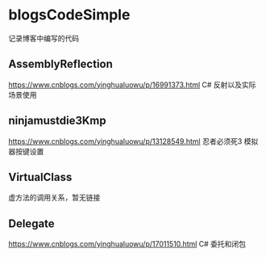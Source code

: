 # blogsCodeSimple
记录博客中编写的代码

## AssemblyReflection 

https://www.cnblogs.com/yinghualuowu/p/16991373.html C# 反射以及实际场景使用

## ninjamustdie3Kmp
https://www.cnblogs.com/yinghualuowu/p/13128549.html 忍者必须死3 模拟器按键设置

## VirtualClass
虚方法的调用关系，暂无链接

## Delegate
https://www.cnblogs.com/yinghualuowu/p/17011510.html C# 委托和闭包